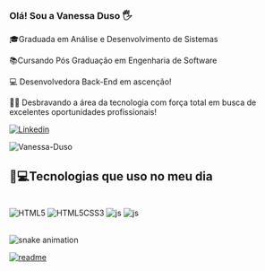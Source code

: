 ### Olá! Sou a Vanessa Duso 🖐️

🎓Graduada em Análise e Desenvolvimento de Sistemas

📚Cursando Pós Graduação em Engenharia de Software

💻 Desenvolvedora Back-End em ascenção!

👊🏻 Desbravando a área da tecnologia com força total em busca de excelentes oportunidades profissionais!




[![Linkedin](https://img.shields.io/badge/LinkedIn-0077B5?style=for-the-badge&logo=linkedin&logoColor=white)](https://https://www.linkedin.com/in/vanessa-duso-591b052a/) 

![Vanessa-Duso](https://github-readme-stats.vercel.app/api?username=vanessa-duso&show_icons=true&theme=radical)

## 🚀💻Tecnologias que uso no meu dia

<div style="display:  inline_block"><br/>
<img align="center" alt="HTML5" src="https://img.shields.io/badge/HTML5-E34F26?style=for-the-badge&logo=html5&logoColor=white"  />
<img align="center" alt="HTML5CSS3" src="https://img.shields.io/badge/CSS3-1572B6?style=for-the-badge&logo=css3&logoColor=white"  />
<img align="center" alt="js" src="https://img.shields.io/badge/JavaScript-F7DF1E?style=for-the-badge&logo=javascript&logoColor=black" />
<img align="center" alt="js" src="https://img.shields.io/badge/Node.js-43853D?style=for-the-badge&logo=node.js&logoColor=white"  />
</div><br/>







![snake animation](https://github.com/vanessa-duso/vanessa-duso/blob/output/github-contribution-grid-snake.svg)

[![readme](https;//github-readme-stats.vercel.app/api/pin/?usernamevanessa-duso&repo=vanessa-duso&theme=react)](https://github.com/vanessa-Duso/vanessa-duso)




